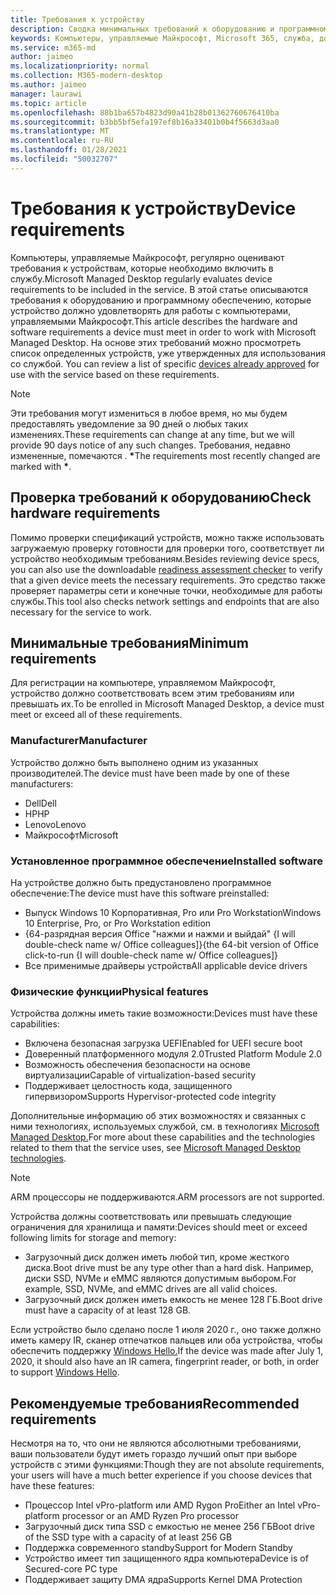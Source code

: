 ```yaml
---
title: Требования к устройству
description: Сводка минимальных требований к оборудованию и программному обеспечению для работы устройств с компьютерами, управляемыми Майкрософт
keywords: Компьютеры, управляемые Майкрософт, Microsoft 365, служба, документация
ms.service: m365-md
author: jaimeo
ms.localizationpriority: normal
ms.collection: M365-modern-desktop
ms.author: jaimeo
manager: laurawi
ms.topic: article
ms.openlocfilehash: 88b1ba657b4823d90a41b28b01362760676410ba
ms.sourcegitcommit: b3bb5bf5efa197ef8b16a33401b0b4f5663d3aa0
ms.translationtype: MT
ms.contentlocale: ru-RU
ms.lasthandoff: 01/28/2021
ms.locfileid: "50032707"
---
```

# <a name="device-requirements"></a><span data-ttu-id="a8308-104">Требования к устройству</span><span class="sxs-lookup"><span data-stu-id="a8308-104">Device requirements</span></span>

<span data-ttu-id="a8308-105">Компьютеры, управляемые Майкрософт, регулярно оценивают требования к устройствам, которые необходимо включить в службу.</span><span class="sxs-lookup"><span data-stu-id="a8308-105">Microsoft Managed Desktop regularly evaluates device requirements to be included in the service.</span></span> <span data-ttu-id="a8308-106">В этой статье описываются требования к оборудованию и программному обеспечению, которые устройство должно удовлетворять для работы с компьютерами, управляемыми Майкрософт.</span><span class="sxs-lookup"><span data-stu-id="a8308-106">This article describes the hardware and software requirements a device must meet in order to work with Microsoft Managed Desktop.</span></span> <span data-ttu-id="a8308-107">На основе этих требований можно просмотреть список определенных устройств, уже утвержденных для использования со службой. [](device-list.md)</span><span class="sxs-lookup"><span data-stu-id="a8308-107">You can review a list of specific [devices already approved](device-list.md) for use with the service based on these requirements.</span></span>

> [!NOTE]
> <span data-ttu-id="a8308-108">Эти требования могут измениться в любое время, но мы будем предоставлять уведомление за 90 дней о любых таких изменениях.</span><span class="sxs-lookup"><span data-stu-id="a8308-108">These requirements can change at any time, but we will provide 90 days notice of any such changes.</span></span> <span data-ttu-id="a8308-109">Требования, недавно измененные, помечаются . **\***</span><span class="sxs-lookup"><span data-stu-id="a8308-109">The requirements most recently changed are marked with **\***.</span></span> 

## <a name="check-hardware-requirements"></a><span data-ttu-id="a8308-110">Проверка требований к оборудованию</span><span class="sxs-lookup"><span data-stu-id="a8308-110">Check hardware requirements</span></span>

<span data-ttu-id="a8308-111">Помимо проверки спецификаций устройств, можно также [](../get-ready/readiness-assessment-downloadable.md) использовать загружаемую проверку готовности для проверки того, соответствует ли устройство необходимым требованиям.</span><span class="sxs-lookup"><span data-stu-id="a8308-111">Besides reviewing device specs, you can also use the downloadable [readiness assessment checker](../get-ready/readiness-assessment-downloadable.md) to verify that a given device meets the necessary requirements.</span></span> <span data-ttu-id="a8308-112">Это средство также проверяет параметры сети и конечные точки, необходимые для работы службы.</span><span class="sxs-lookup"><span data-stu-id="a8308-112">This tool also checks network settings and endpoints that are also necessary for the service to work.</span></span>

## <a name="minimum-requirements"></a><span data-ttu-id="a8308-113">Минимальные требования</span><span class="sxs-lookup"><span data-stu-id="a8308-113">Minimum requirements</span></span>

<span data-ttu-id="a8308-114">Для регистрации на компьютере, управляемом Майкрософт, устройство должно соответствовать всем этим требованиям или превышать их.</span><span class="sxs-lookup"><span data-stu-id="a8308-114">To be enrolled in Microsoft Managed Desktop, a device must meet or exceed all of these requirements.</span></span>

### <a name="manufacturer"></a><span data-ttu-id="a8308-115">Manufacturer</span><span class="sxs-lookup"><span data-stu-id="a8308-115">Manufacturer</span></span>

<span data-ttu-id="a8308-116">Устройство должно быть выполнено одним из указанных производителей.</span><span class="sxs-lookup"><span data-stu-id="a8308-116">The device must have been made by one of these manufacturers:</span></span>

- <span data-ttu-id="a8308-117">Dell</span><span class="sxs-lookup"><span data-stu-id="a8308-117">Dell</span></span>
- <span data-ttu-id="a8308-118">HP</span><span class="sxs-lookup"><span data-stu-id="a8308-118">HP</span></span>
- <span data-ttu-id="a8308-119">Lenovo</span><span class="sxs-lookup"><span data-stu-id="a8308-119">Lenovo</span></span>
- <span data-ttu-id="a8308-120">Майкрософт</span><span class="sxs-lookup"><span data-stu-id="a8308-120">Microsoft</span></span>


### <a name="installed-software"></a><span data-ttu-id="a8308-121">Установленное программное обеспечение</span><span class="sxs-lookup"><span data-stu-id="a8308-121">Installed software</span></span>

<span data-ttu-id="a8308-122">На устройстве должно быть предустановлено программное обеспечение:</span><span class="sxs-lookup"><span data-stu-id="a8308-122">The device must have this software preinstalled:</span></span>

- <span data-ttu-id="a8308-123">Выпуск Windows 10 Корпоративная, Pro или Pro Workstation</span><span class="sxs-lookup"><span data-stu-id="a8308-123">Windows 10 Enterprise, Pro, or Pro Workstation edition</span></span>
- <span data-ttu-id="a8308-124">{64-разрядная версия Office "нажми и нажми и выйдай" {I will double-check name w/ Office colleagues]}</span><span class="sxs-lookup"><span data-stu-id="a8308-124">{the 64-bit version of Office click-to-run {I will double-check name w/ Office colleagues]}</span></span>
- <span data-ttu-id="a8308-125">Все применимые драйверы устройств</span><span class="sxs-lookup"><span data-stu-id="a8308-125">All applicable device drivers</span></span>


### <a name="physical-features"></a><span data-ttu-id="a8308-126">Физические функции</span><span class="sxs-lookup"><span data-stu-id="a8308-126">Physical features</span></span>

<span data-ttu-id="a8308-127">Устройства должны иметь такие возможности:</span><span class="sxs-lookup"><span data-stu-id="a8308-127">Devices must have these capabilities:</span></span>

- <span data-ttu-id="a8308-128">Включена безопасная загрузка UEFI</span><span class="sxs-lookup"><span data-stu-id="a8308-128">Enabled for UEFI secure boot</span></span> 
- <span data-ttu-id="a8308-129">Доверенный платформенного модуля 2.0</span><span class="sxs-lookup"><span data-stu-id="a8308-129">Trusted Platform Module 2.0</span></span> 
- <span data-ttu-id="a8308-130">Возможность обеспечения безопасности на основе виртуализации</span><span class="sxs-lookup"><span data-stu-id="a8308-130">Capable of virtualization-based security</span></span> 
- <span data-ttu-id="a8308-131">Поддерживает целостность кода, защищенного гипервизором</span><span class="sxs-lookup"><span data-stu-id="a8308-131">Supports Hypervisor-protected code integrity</span></span> 

<span data-ttu-id="a8308-132">Дополнительные информацию об этих возможностях и связанных с ними технологиях, используемых службой, см. в технологиях [Microsoft Managed Desktop.](../intro/technologies.md)</span><span class="sxs-lookup"><span data-stu-id="a8308-132">For more about these capabilities and the technologies related to them that the service uses, see [Microsoft Managed Desktop technologies](../intro/technologies.md).</span></span>

> [!NOTE]
> <span data-ttu-id="a8308-133">ARM процессоры не поддерживаются.</span><span class="sxs-lookup"><span data-stu-id="a8308-133">ARM processors are not supported.</span></span>

<span data-ttu-id="a8308-134">Устройства должны соответствовать или превышать следующие ограничения для хранилища и памяти:</span><span class="sxs-lookup"><span data-stu-id="a8308-134">Devices should meet or exceed following limits for storage and memory:</span></span>

- <span data-ttu-id="a8308-135">Загрузочный диск должен иметь любой тип, кроме жесткого диска.</span><span class="sxs-lookup"><span data-stu-id="a8308-135">Boot drive must be any type other than a hard disk.</span></span> <span data-ttu-id="a8308-136">Например, диски SSD, NVMe и eMMC являются допустимым выбором.</span><span class="sxs-lookup"><span data-stu-id="a8308-136">For example, SSD, NVMe, and eMMC drives are all valid choices.</span></span>
- <span data-ttu-id="a8308-137">Загрузочный диск должен иметь емкость не менее 128 ГБ.</span><span class="sxs-lookup"><span data-stu-id="a8308-137">Boot drive must have a capacity of at least 128 GB.</span></span>

<span data-ttu-id="a8308-138">Если устройство было сделано после 1 июля 2020 г., оно также должно иметь камеру IR, сканер отпечатков пальцев или оба устройства, чтобы обеспечить поддержку [Windows Hello.](https://docs.microsoft.com/windows-hardware/design/device-experiences/windows-hello-enhanced-sign-in-security)</span><span class="sxs-lookup"><span data-stu-id="a8308-138">If the device was made after July 1, 2020, it should also have an IR camera, fingerprint reader, or both, in order to support [Windows Hello](https://docs.microsoft.com/windows-hardware/design/device-experiences/windows-hello-enhanced-sign-in-security).</span></span>

## <a name="recommended-requirements"></a><span data-ttu-id="a8308-139">Рекомендуемые требования</span><span class="sxs-lookup"><span data-stu-id="a8308-139">Recommended requirements</span></span>

<span data-ttu-id="a8308-140">Несмотря на то, что они не являются абсолютными требованиями, ваши пользователи будут иметь гораздо лучший опыт при выборе устройств с этими функциями:</span><span class="sxs-lookup"><span data-stu-id="a8308-140">Though they are not absolute requirements, your users will have a much better experience if you choose devices that have these features:</span></span>

- <span data-ttu-id="a8308-141">Процессор Intel vPro-platform или AMD Rygon Pro</span><span class="sxs-lookup"><span data-stu-id="a8308-141">Either an Intel vPro-platform processor or an AMD Ryzen Pro processor</span></span>
- <span data-ttu-id="a8308-142">Загрузочный диск типа SSD с емкостью не менее 256 ГБ</span><span class="sxs-lookup"><span data-stu-id="a8308-142">Boot drive of the SSD type with a capacity of at least 256 GB</span></span>
- <span data-ttu-id="a8308-143">Поддержка современного standby</span><span class="sxs-lookup"><span data-stu-id="a8308-143">Support for Modern Standby</span></span>
- <span data-ttu-id="a8308-144">Устройство имеет тип защищенного ядра компьютера</span><span class="sxs-lookup"><span data-stu-id="a8308-144">Device is of Secured-core PC type</span></span>
- <span data-ttu-id="a8308-145">Поддерживает защиту DMA ядра</span><span class="sxs-lookup"><span data-stu-id="a8308-145">Supports Kernel DMA Protection</span></span>